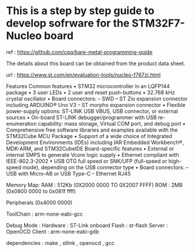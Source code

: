 # This is a step by step guide to develop sofrware for the STM32F7-Nucleo board

ref : https://github.com/cpq/bare-metal-programming-guide

The details about this board can be obtained from the product data sheet.

url : <https://www.st.com/en/evaluation-tools/nucleo-f767zi.html>

Features
Common features
• STM32 microcontroller in an LQFP144 package
• 3 user LEDs
• 2 user and reset push-buttons
• 32.768 kHz crystal oscillator
• Board connectors:
– SWD
– ST Zio expansion connector including ARDUINO® Uno V3
– ST morpho expansion connector
• Flexible power-supply options: ST-LINK USB VBUS, USB connector, or external
sources
• On-board ST-LINK debugger/programmer with USB re-enumeration capability:
mass storage, Virtual COM port, and debug port
• Comprehensive free software libraries and examples available with the
STM32Cube MCU Package
• Support of a wide choice of Integrated Development Environments (IDEs)
including IAR Embedded Workbench®, MDK-ARM, and STM32CubeIDE
Board-specific features
• External or internal SMPS to generate Vcore logic supply
• Ethernet compliant with IEEE-802.3-2002
• USB OTG full speed or SNK/UFP (full-speed or high-speed mode), depending
on the USB connector type
• Board connectors:
– USB with Micro-AB or USB Type-C
– Ethernet RJ45

Memory Map:
RAM : 512Kb (0X2000 0000 TO 0X2007 FFFF)
ROM : 2MB   (0x0800 0000 to 0x081f ffff)

Peripherals (0x4000 0000)

ToolChain : arm-none-eabi-gcc

Debug Mode : 
    Hardware : ST-Link onboard
    Flash : st-flash
    Server : OpenOCD
    Client : arm-none-eabi-gdb

dependencies : make , stlink , openocd , gcc
